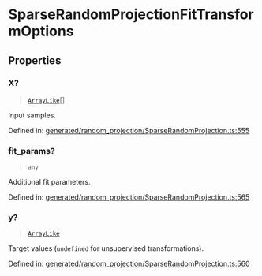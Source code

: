 # SparseRandomProjectionFitTransformOptions

## Properties

### X?

> [`ArrayLike`](../types/ArrayLike.md)[]

Input samples.

Defined in:  [generated/random\_projection/SparseRandomProjection.ts:555](https://github.com/transitive-bullshit/scikit-learn-ts/blob/92ab806/packages/sklearn/src/generated/random_projection/SparseRandomProjection.ts#L555)

### fit\_params?

> `any`

Additional fit parameters.

Defined in:  [generated/random\_projection/SparseRandomProjection.ts:565](https://github.com/transitive-bullshit/scikit-learn-ts/blob/92ab806/packages/sklearn/src/generated/random_projection/SparseRandomProjection.ts#L565)

### y?

> [`ArrayLike`](../types/ArrayLike.md)

Target values (`undefined` for unsupervised transformations).

Defined in:  [generated/random\_projection/SparseRandomProjection.ts:560](https://github.com/transitive-bullshit/scikit-learn-ts/blob/92ab806/packages/sklearn/src/generated/random_projection/SparseRandomProjection.ts#L560)
